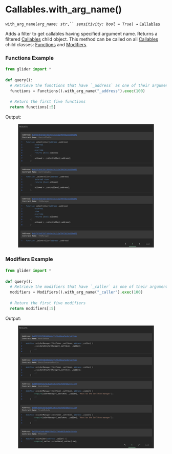# Callables.with\_arg\_name()

`with_arg_name(`_`arg_name: str`_`,`` `_`sensitivity: bool = True`_`) →` [`Callables`](./)

Adds a filter to get callables having specified argument name. Returns a filtered [Callables](./) child object. This method can be called on all [Callables](./) child classes: [Functions](functions/) and [Modifiers](modifiers/).

### Functions Example

```python
from glider import *

def query():
  # Retrieve the functions that have `_address` as one of their arguments
  functions = Functions().with_arg_name("_address").exec(100)

  # Return the first five functions
  return functions[:5]
```

Output:

<figure><img src="../../.gitbook/assets/image (2) (1) (1).png" alt=""><figcaption></figcaption></figure>

### Modifiers Example

```python
from glider import *

def query():
  # Retrieve the modifiers that have `_caller` as one of their arguments
  modifiers = Modifiers().with_arg_name("_caller").exec(100)

  # Return the first five modifiers
  return modifiers[:5]
```

Output:

<figure><img src="../../.gitbook/assets/image (3) (1) (1).png" alt=""><figcaption></figcaption></figure>

